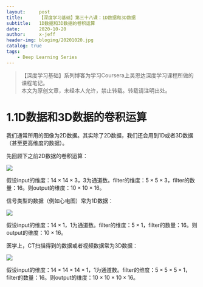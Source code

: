```yaml
---
layout:     post
title:      【深度学习基础】第三十八课：1D数据和3D数据
subtitle:   1D数据和3D数据的卷积运算
date:       2020-10-20
author:     x-jeff
header-img: blogimg/20201020.jpg
catalog: true
tags:
    - Deep Learning Series
---
```

>【深度学习基础】系列博客为学习Coursera上吴恩达深度学习课程所做的课程笔记。  
>本文为原创文章，未经本人允许，禁止转载。转载请注明出处。

# 1.1D数据和3D数据的卷积运算

我们通常所用的图像为2D数据。其实除了2D数据，我们还会用到1D或者3D数据（甚至更高维度的数据）。

先回顾下之前2D数据的卷积运算：

![](https://xjeffblogimg.oss-cn-beijing.aliyuncs.com/BLOGIMG/BlogImage/DeepLearningSeries/Lesson38/38x1.png)

假设input的维度：$14\times 14 \times 3$，3为通道数。filter的维度：$5\times 5 \times 3$，filter的数量：16。则output的维度：$10\times 10 \times 16$。

信号类型的数据（例如心电图）常为1D数据：

![](https://xjeffblogimg.oss-cn-beijing.aliyuncs.com/BLOGIMG/BlogImage/DeepLearningSeries/Lesson38/38x2.png)

假设input的维度：$14 \times 1$，1为通道数。filter的维度：$5 \times 1$，filter的数量：16。则output的维度：$10 \times 16$。

医学上，CT扫描得到的数据或者视频数据常为3D数据：

![](https://xjeffblogimg.oss-cn-beijing.aliyuncs.com/BLOGIMG/BlogImage/DeepLearningSeries/Lesson38/38x3.png)

假设input的维度：$14 \times 14 \times 14 \times 1$，1为通道数。filter的维度：$5 \times 5 \times 5 \times 1$，filter的数量：16。则output的维度：$10 \times 10 \times 10 \times 16$。
